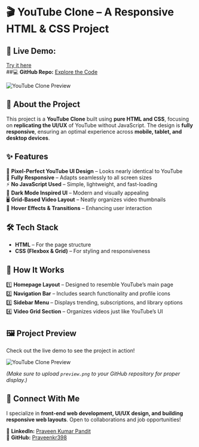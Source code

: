 # 🎬 YouTube Clone – A Responsive HTML & CSS Project  

## 🔗 **Live Demo:**  
[Try it here](https://praveenkr398.github.io/YoutubeClone/)  
##💻 **GitHub Repo:**
[Explore the Code](https://github.com/Praveenkr398/YoutubeClone)  

![YouTube Clone Preview]()


## 🚀 About the Project  
This project is a **YouTube Clone** built using **pure HTML and CSS**, focusing on **replicating the UI/UX** of YouTube without JavaScript. The design is **fully responsive**, ensuring an optimal experience across **mobile, tablet, and desktop devices**.  

## ✨ Features  
🎨 **Pixel-Perfect YouTube UI Design** – Looks nearly identical to YouTube  
📱 **Fully Responsive** – Adapts seamlessly to all screen sizes  
⚡ **No JavaScript Used** – Simple, lightweight, and fast-loading  
🌙 **Dark Mode Inspired UI** – Modern and visually appealing  
🖥️ **Grid-Based Video Layout** – Neatly organizes video thumbnails  
📌 **Hover Effects & Transitions** – Enhancing user interaction  

## 🛠 Tech Stack  
- **HTML** – For the page structure  
- **CSS (Flexbox & Grid)** – For styling and responsiveness  

## 🎯 How It Works  
1️⃣ **Homepage Layout** – Designed to resemble YouTube’s main page  
2️⃣ **Navigation Bar** – Includes search functionality and profile icons  
3️⃣ **Sidebar Menu** – Displays trending, subscriptions, and library options  
4️⃣ **Video Grid Section** – Organizes videos just like YouTube’s UI  

## 🖼️ Project Preview  
Check out the live demo to see the project in action!  

![YouTube Clone Preview](preview.png)  

*(Make sure to upload `preview.png` to your GitHub repository for proper display.)*  

## 📢 Connect With Me  
I specialize in **front-end web development, UI/UX design, and building responsive web layouts**. Open to collaborations and job opportunities!  

📌 **LinkedIn:** [Praveen Kumar Pandit](https://www.linkedin.com/in/Praveenkr398)  
📌 **GitHub:** [Praveenkr398](https://github.com/Praveenkr398)  
